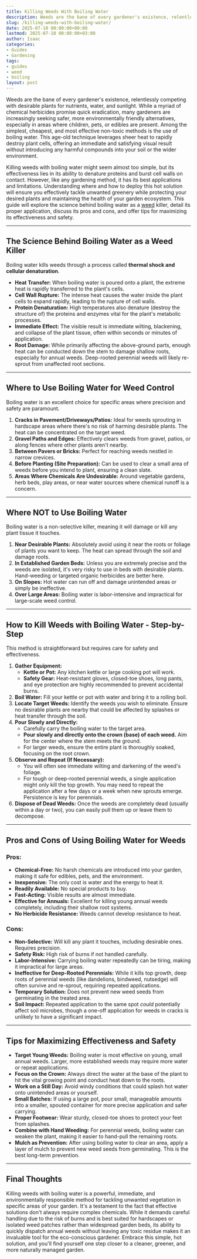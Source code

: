 ```yaml
---
title: Killing Weeds With Boiling Water
description: Weeds are the bane of every gardener's existence, relentlessly competing with desirable plants for nutrients, water, and sunlight.
slug: /killing-weeds-with-boiling-water/
date: 2025-07-10 00:00:00+00:00
lastmod: 2025-07-10 00:00:00+03:00
author: Isaac
categories:
- Guides
- Gardening
tags:
- guides
- weed
- boiling
layout: post
---
```

Weeds are the bane of every gardener's existence, relentlessly competing with desirable plants for nutrients, water, and sunlight. While a myriad of chemical herbicides promise quick eradication, many gardeners are increasingly seeking safer, more environmentally friendly alternatives, especially in areas where children, pets, or edibles are present. Among the simplest, cheapest, and most effective non-toxic methods is the use of boiling water. This age-old technique leverages sheer heat to rapidly destroy plant cells, offering an immediate and satisfying visual result without introducing any harmful compounds into your soil or the wider environment.

Killing weeds with boiling water might seem almost too simple, but its effectiveness lies in its ability to denature proteins and burst cell walls on contact. However, like any gardening method, it has its best applications and limitations. Understanding where and how to deploy this hot solution will ensure you effectively tackle unwanted greenery while protecting your desired plants and maintaining the health of your garden ecosystem. This guide will explore the science behind boiling water as a [weed](https://pestpolicy.com/how-to-make-a-nontoxic-weed-killer/) killer, detail its proper application, discuss its pros and cons, and offer tips for maximizing its effectiveness and safety.

---

## The Science Behind Boiling Water as a Weed Killer

Boiling water kills weeds through a process called **thermal shock and cellular denaturation**.

* **Heat Transfer:** When boiling water is poured onto a plant, the extreme heat is rapidly transferred to the plant's cells.
* **Cell Wall Rupture:** The intense heat causes the water inside the plant cells to expand rapidly, leading to the rupture of cell walls.
* **Protein Denaturation:** High temperatures also denature (destroy the structure of) the proteins and enzymes vital for the plant's metabolic processes.
* **Immediate Effect:** The visible result is immediate wilting, blackening, and collapse of the plant tissue, often within seconds or minutes of application.
* **Root Damage:** While primarily affecting the above-ground parts, enough heat can be conducted down the stem to damage shallow roots, especially for annual weeds. Deep-rooted perennial weeds will likely re-sprout from unaffected root sections.

---

## Where to Use Boiling Water for Weed Control

Boiling water is an excellent choice for specific areas where precision and safety are paramount.

1.  **Cracks in Pavement/Driveways/Patios:** Ideal for weeds sprouting in hardscape areas where there's no risk of harming desirable plants. The heat can be concentrated on the target weed.
2.  **Gravel Paths and Edges:** Effectively clears weeds from gravel, patios, or along fences where other plants aren't nearby.
3.  **Between Pavers or Bricks:** Perfect for reaching weeds nestled in narrow crevices.
4.  **Before Planting (Site Preparation):** Can be used to clear a small area of weeds before you intend to plant, ensuring a clean slate.
5.  **Areas Where Chemicals Are Undesirable:** Around vegetable gardens, herb beds, play areas, or near water sources where chemical runoff is a concern.

---

## Where NOT to Use Boiling Water

Boiling water is a non-selective killer, meaning it will damage or kill any plant tissue it touches.

1.  **Near Desirable Plants:** Absolutely avoid using it near the roots or foliage of plants you want to keep. The heat can spread through the soil and damage roots.
2.  **In Established Garden Beds:** Unless you are extremely precise and the weeds are isolated, it's very risky to use in beds with desirable plants. Hand-weeding or targeted organic herbicides are better here.
3.  **On Slopes:** Hot water can run off and damage unintended areas or simply be ineffective.
4.  **Over Large Areas:** Boiling water is labor-intensive and impractical for large-scale weed control.

---

## How to Kill Weeds with Boiling Water - Step-by-Step

This method is straightforward but requires care for safety and effectiveness.

1.  **Gather Equipment:**
    * **Kettle or Pot:** Any kitchen kettle or large cooking pot will work.
    * **Safety Gear:** Heat-resistant gloves, closed-toe shoes, long pants, and eye protection are highly recommended to prevent accidental burns.
2.  **Boil Water:** Fill your kettle or pot with water and bring it to a rolling boil.
3.  **Locate Target Weeds:** Identify the weeds you wish to eliminate. Ensure no desirable plants are nearby that could be affected by splashes or heat transfer through the soil.
4.  **Pour Slowly and Directly:**
    * Carefully carry the boiling water to the target area.
    * **Pour slowly and directly onto the crown (base) of each weed.** Aim for the center where the stem meets the ground.
    * For larger weeds, ensure the entire plant is thoroughly soaked, focusing on the root crown.
5.  **Observe and Repeat (If Necessary):**
    * You will often see immediate wilting and darkening of the weed's foliage.
    * For tough or deep-rooted perennial weeds, a single application might only kill the top growth. You may need to repeat the application after a few days or a week when new sprouts emerge. Persistence is key for perennials.
6.  **Dispose of Dead Weeds:** Once the weeds are completely dead (usually within a day or two), you can easily pull them up or leave them to decompose.

---

## Pros and Cons of Using Boiling Water for Weeds

### Pros:

* **Chemical-Free:** No harsh chemicals are introduced into your garden, making it safe for edibles, pets, and the environment.
* **Inexpensive:** The only cost is water and the energy to heat it.
* **Readily Available:** No special products to buy.
* **Fast-Acting:** Visible results are almost immediate.
* **Effective for Annuals:** Excellent for killing young annual weeds completely, including their shallow root systems.
* **No Herbicide Resistance:** Weeds cannot develop resistance to heat.

### Cons:

* **Non-Selective:** Will kill any plant it touches, including desirable ones. Requires precision.
* **Safety Risk:** High risk of burns if not handled carefully.
* **Labor-Intensive:** Carrying boiling water repeatedly can be tiring, making it impractical for large areas.
* **Ineffective for Deep-Rooted Perennials:** While it kills top growth, deep roots of perennial weeds (like dandelions, bindweed, nutsedge) will often survive and re-sprout, requiring repeated applications.
* **Temporary Solution:** Does not prevent new weed seeds from germinating in the treated area.
* **Soil Impact:** Repeated application to the same spot *could* potentially affect soil microbes, though a one-off application for weeds in cracks is unlikely to have a significant impact.

---

## Tips for Maximizing Effectiveness and Safety

* **Target Young Weeds:** Boiling water is most effective on young, small annual weeds. Larger, more established weeds may require more water or repeat applications.
* **Focus on the Crown:** Always direct the water at the base of the plant to hit the vital growing point and conduct heat down to the roots.
* **Work on a Still Day:** Avoid windy conditions that could splash hot water onto unintended areas or yourself.
* **Small Batches:** If using a large pot, pour small, manageable amounts into a smaller, spouted container for more precise application and safer carrying.
* **Proper Footwear:** Wear sturdy, closed-toe shoes to protect your feet from splashes.
* **Combine with Hand Weeding:** For perennial weeds, boiling water can weaken the plant, making it easier to hand-pull the remaining roots.
* **Mulch as Prevention:** After using boiling water to clear an area, apply a layer of mulch to prevent new weed seeds from germinating. This is the best long-term prevention.

---

## Final Thoughts

Killing weeds with boiling water is a powerful, immediate, and environmentally responsible method for tackling unwanted vegetation in specific areas of your garden. It's a testament to the fact that effective solutions don't always require complex chemicals. While it demands careful handling due to the risk of burns and is best suited for hardscapes or isolated weed patches rather than widespread garden beds, its ability to quickly dispatch annual weeds without leaving any toxic residue makes it an invaluable tool for the eco-conscious gardener. Embrace this simple, hot solution, and you'll find yourself one step closer to a cleaner, greener, and more naturally managed garden.